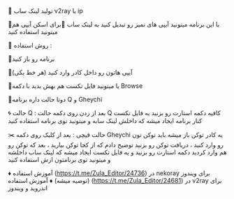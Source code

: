 🔆 تولید لینک ساب v2ray با ip

🔺با این برنامه میتونید آیپی های تمیز رو تبدیل کنید به لینک ساب
🔺برای اسکن آیپی هم میتونید استفاده کنید

🔰 روش استفاده :

🔸برنامه رو باز کنید

🔹آیپی هاتون رو داخل کادر وارد کنید (هر خط یکی)

🔸یا میتونید فایل تکست هم بهش بدید با دکمه Browse

🔹دوتا حالت داره برنامه Q و Gheychi 

🌀 حالت Q :
بعد از زدن روی دکمه حالت Q کافیه دکمه استارت رو بزنید
یه فایل تکست کنار برنامه ایجاد میشه که داخلش لینک سابه و میتونید توی برنامه استفاده کنید
 
✂️ حالت قیچی :
بعد از کلیک روی دکمه Gheychi یه کادر توکن باز میشه باید توکن تون رو وارد کنید ، دریافت توکن رو بزنید توضیح دادم که از کجا توکن بیارید ، بعد که توکن رو هم وارد کردید دکمه استارت رو بزنید و یه فایل تکست ایجاد میشه که لینک ساب داخلشه و میتونید توی برنامتون ازش استفاده کنید

♦️ آموزش استفاده (https://t.me/Zula_Editor/24736) در nekoray برای ویندوز (توصیه میشه)
♦️ آموزش استفاده (https://t.me/Zula_Editor/24681) در v2ray برای اندروید و ویندوز

